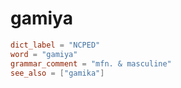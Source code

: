 # gamiya

``` toml
dict_label = "NCPED"
word = "gamiya"
grammar_comment = "mfn. & masculine"
see_also = ["gamika"]
```


